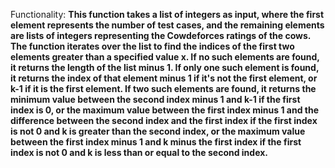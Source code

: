 Functionality: **This function takes a list of integers as input, where the first element represents the number of test cases, and the remaining elements are lists of integers representing the Cowdeforces ratings of the cows. The function iterates over the list to find the indices of the first two elements greater than a specified value x. If no such elements are found, it returns the length of the list minus 1. If only one such element is found, it returns the index of that element minus 1 if it's not the first element, or k-1 if it is the first element. If two such elements are found, it returns the minimum value between the second index minus 1 and k-1 if the first index is 0, or the maximum value between the first index minus 1 and the difference between the second index and the first index if the first index is not 0 and k is greater than the second index, or the maximum value between the first index minus 1 and k minus the first index if the first index is not 0 and k is less than or equal to the second index.**